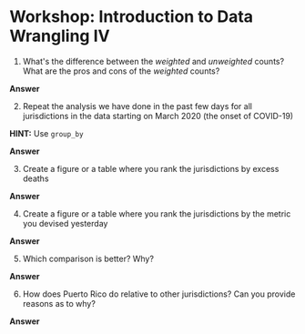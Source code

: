 Workshop: Introduction to Data Wrangling IV
================

1. What's the difference between the *weighted* and *unweighted* counts? What are the pros and cons of the *weighted* counts?

**Answer**

2. Repeat the analysis we have done in the past few days for all jurisdictions in the data starting on March 2020 (the onset of COVID-19)

**HINT:** Use `group_by`

**Answer**

3. Create a figure or a table where you rank the jurisdictions by excess deaths

**Answer**

4. Create a figure or a table where you rank the jurisdictions by the metric you devised yesterday

**Answer**

5. Which comparison is better? Why?

**Answer**

6. How does Puerto Rico do relative to other jurisdictions? Can you provide reasons as to why?

**Answer**
